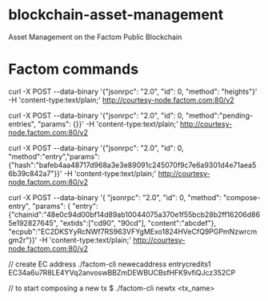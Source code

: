 # blockchain-asset-management
Asset Management on the Factom Public Blockchain

# Factom commands
curl -X POST --data-binary '{"jsonrpc": "2.0", "id": 0, "method": "heights"}' -H 'content-type:text/plain;' http://courtesy-node.factom.com:80/v2

curl -X POST --data-binary '{"jsonrpc": "2.0", "id": 0, "method":"pending-entries", "params": {}}' -H 'content-type:text/plain;' http://courtesy-node.factom.com:80/v2

curl -X POST --data-binary '{"jsonrpc": "2.0", "id": 0, "method":"entry","params":{"hash":"bafeb4aa48717d968a3e3e89091c245070f9c7e6a9301d4e71aea56b39c842a7"}}' -H 'content-type:text/plain;' http://courtesy-node.factom.com:80/v2

curl -X POST --data-binary '{ "jsonrpc": "2.0", "id": 0, "method": "compose-entry", "params": { "entry": {"chainid":"48e0c94d00bf14d89ab10044075a370e1f55bcb28b2ff16206d865e192827645",  "extids":["cd90", "90cd"], "content":"abcdef"}, "ecpub":"EC2DKSYyRcNWf7RS963VFYgMExo1824HVeCfQ9PGPmNzwrcmgm2r"}}' -H 'content-type:text/plain;' http://courtesy-node.factom.com:80/v2



// create EC address
./factom-cli newecaddress entrycredits1
EC34a6u7R8LE4YVq2anvoswBBZmDEWBUCBsfHFK9vfiQJcz352CP

// to start composing a new tx
$ ./factom-cli newtx <tx_name>

